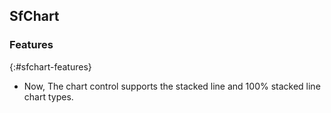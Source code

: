 ## SfChart

### Features
{:#sfchart-features}

* Now, The chart control supports the stacked line and 100% stacked line chart types.
